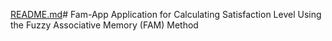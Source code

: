 [README.md](https://github.com/user-attachments/files/17219802/README.md)# Fam-App
Application for Calculating Satisfaction Level Using the Fuzzy Associative Memory (FAM) Method


